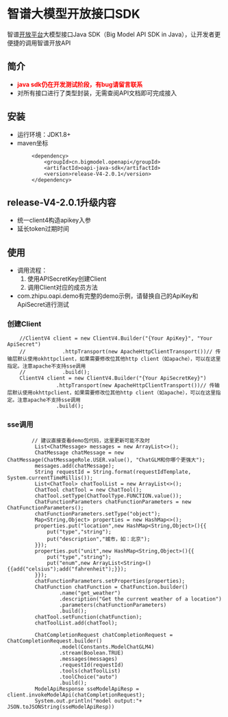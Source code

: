 # 智谱大模型开放接口SDK

智谱[开放平台](http://open.bigmodel.cn/howuse/platformintroduced)大模型接口Java SDK（Big Model API SDK in
Java），让开发者更便捷的调用智谱开放API

## 简介
- <font color="red">**java sdk仍在开发测试阶段，有bug请留言联系**</font>
- 对所有接口进行了类型封装，无需查阅API文档即可完成接入

## 安装

- 运行环境：JDK1.8+
- maven坐标
```
        <dependency>
            <groupId>cn.bigmodel.openapi</groupId>
            <artifactId>oapi-java-sdk</artifactId>
            <version>release-V4-2.0.1</version>
        </dependency>
```

## release-V4-2.0.1升级内容
- 统一client4构造apikey入参
- 延长token过期时间

## 使用
- 调用流程：
    1. 使用APISecretKey创建Client
    2. 调用Client对应的成员方法
- com.zhipu.oapi.demo有完整的demo示例，请替换自己的ApiKey和ApiSecret进行测试

### 创建Client

```
    //ClientV4 client = new ClientV4.Builder("{Your ApiKey}", "Your ApiSecret")
    //            .httpTransport(new ApacheHttpClientTransport())// 传输层默认使用okhttpclient，如果需要修改位其他http client（如apache），可以在这里指定。注意apache不支持sse调用
    //            .build();
    ClientV4 client = new ClientV4.Builder("{Your ApiSecretKey}")
                .httpTransport(new ApacheHttpClientTransport())// 传输层默认使用okhttpclient，如果需要修改位其他http client（如apache），可以在这里指定。注意apache不支持sse调用
                .build();       
```

### sse调用
```
        // 建议直接查看demo包代码，这里更新可能不及时
         List<ChatMessage> messages = new ArrayList<>();
         ChatMessage chatMessage = new ChatMessage(ChatMessageRole.USER.value(), "ChatGLM和你哪个更强大");
         messages.add(chatMessage);
         String requestId = String.format(requestIdTemplate, System.currentTimeMillis());
         List<ChatTool> chatToolList = new ArrayList<>();
         ChatTool chatTool = new ChatTool();
         chatTool.setType(ChatToolType.FUNCTION.value());
         ChatFunctionParameters chatFunctionParameters = new ChatFunctionParameters();
         chatFunctionParameters.setType("object");
         Map<String,Object> properties = new HashMap<>();
         properties.put("location",new HashMap<String,Object>(){{
             put("type","string");
             put("description","城市，如：北京");
         }});
         properties.put("unit",new HashMap<String,Object>(){{
             put("type","string");
             put("enum",new ArrayList<String>(){{add("celsius");add("fahrenheit");}});
         }});
         chatFunctionParameters.setProperties(properties);
         ChatFunction chatFunction = ChatFunction.builder()
                 .name("get_weather")
                 .description("Get the current weather of a location")
                 .parameters(chatFunctionParameters)
                 .build();
         chatTool.setFunction(chatFunction);
         chatToolList.add(chatTool);

         ChatCompletionRequest chatCompletionRequest = ChatCompletionRequest.builder()
                 .model(Constants.ModelChatGLM4)
                 .stream(Boolean.TRUE)
                 .messages(messages)
                 .requestId(requestId)
                 .tools(chatToolList)
                 .toolChoice("auto")
                 .build();
         ModelApiResponse sseModelApiResp = client.invokeModelApi(chatCompletionRequest);
         System.out.println("model output:"+ JSON.toJSONString(sseModelApiResp))
```
